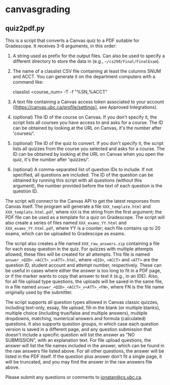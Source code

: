 # canvasgrading

## quiz2pdf.py

This is a script that converts a Canvas quiz to a PDF suitable for
Gradescope. It receives 3-6 arguments, in this order:

1. A string used as prefix for the output files. Can also be used to
specify a different directory to store the data in (e.g.,
`~/cs299/Final/FinalExam`).

2. The name of a classlist CSV file containing at least the columns
SNUM and ACCT. You can generate it on the department computers with a
command like:

    classlist <course_num> -T -f "%SN,%ACCT"

3. A text file containing a Canvas access token associated to your
account ([https://canvas.ubc.ca/profile/settings], see Approved
Integrations).

4. (optional) The ID of the course on Canvas. If you don't specify it,
the script lists all courses you have access to and asks for a
course. The ID can be obtained by looking at the URL on Canvas, it's
the number after 'courses/'.

5. (optional) The ID of the quiz to convert.  If you don't specify it,
the script lists all quizzes from the course you selected and asks for
a course. The ID can be obtained by looking at the URL on Canvas when
you open the quiz, it's the number after 'quizzes/'.

6. (optional) A comma-separated list of question IDs to include. If
not specified, all questions are included. The ID of the question can
be obtained by running this script with all questions (without this
argument), the number provided before the text of each question is the
question ID.

The script will connect to the Canvas API to get the latest responses
from Canvas itself. The program will generate a file
`XXX_template.html` and `XXX_template.html.pdf`, where `XXX` is the
string from the first argument; the PDF file can be used as a template
for a quiz on Gradescope. The script will also create a series of
files named `XXX_exams_YY.html` and `XXX_exams_YY.html.pdf`, where YY
is a counter; each file contains up to 20 exams, which can be uploaded
to Gradescope as exams.

The script also creates a file named `XXX_raw_answers.zip` containing
a file for each essay question in the quiz. For quizzes with multiple
attempts allowed, these files will be created for all attempts. This
file is named `answer_<QID>_<ACCT>_v<ATT>.html`, where `<QID>`,
`<ACCT>` and `<ATT>` are the question ID, student account and attempt
number, respectively. These can be useful in cases where either the
answer is too long to fit in a PDF page, or if the marker wants to
copy that answer to test it (e.g., in an IDE). Also, for all file
upload type questions, the uploads will be saved in the same file, in
a file named `answer_<QID>_<ACCT>_v<ATT>_<FN>`, where FN is the file
name originally used by the submitter.

The script supports all question types allowed in Canvas classic
quizzes, including text-only, essay, file upload, fill-in the blank
(or multiple blanks), multiple choice (including true/false and
multiple answers), multiple dropdowns, matching, numerical answers and
formula (calculated) questions. It also supports question groups, in
which case each question version is saved in a different page, and any
question submission that doesn't include a specific question will list
the answer as "NO SUBMISSION", with an explanation text. For file
upload questions, the answer will list the file names included in the
answer, which can be found in the raw answers file listed above. For
all other questions, the answer will be listed in the PDF itself. If
the question plus answer don't fit a single page, it will be
truncated, and you may find the answer in the raw answers file above.

Please submit any questions or comments to jonatan@cs.ubc.ca.